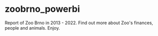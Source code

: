 # zoobrno_powerbi
Report of Zoo Brno in 2013 - 2022. Find out more about Zoo's finances, people and animals. Enjoy.
